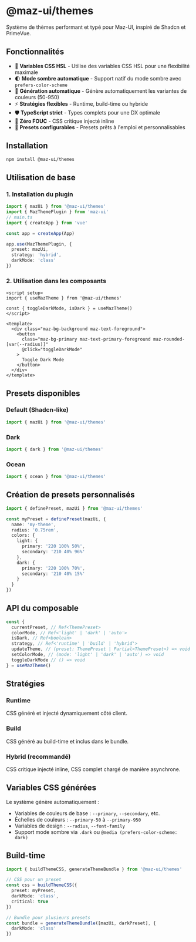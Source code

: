 # @maz-ui/themes

Système de thèmes performant et typé pour Maz-UI, inspiré de Shadcn et PrimeVue.

## Fonctionnalités

- 🎨 **Variables CSS HSL** - Utilise des variables CSS HSL pour une flexibilité maximale
- 🌓 **Mode sombre automatique** - Support natif du mode sombre avec `prefers-color-scheme`
- 🚀 **Génération automatique** - Génère automatiquement les variantes de couleurs (50-950)
- ⚡ **Stratégies flexibles** - Runtime, build-time ou hybride
- 🛡️ **TypeScript strict** - Types complets pour une DX optimale
- 🎯 **Zéro FOUC** - CSS critique injecté inline
- 🔧 **Presets configurables** - Presets prêts à l'emploi et personnalisables

## Installation

```bash
npm install @maz-ui/themes
```

## Utilisation de base

### 1. Installation du plugin

```typescript
import { mazUi } from '@maz-ui/themes'
import { MazThemePlugin } from 'maz-ui'
// main.ts
import { createApp } from 'vue'

const app = createApp(App)

app.use(MazThemePlugin, {
  preset: mazUi,
  strategy: 'hybrid',
  darkMode: 'class'
})
```

### 2. Utilisation dans les composants

```vue
<script setup>
import { useMazTheme } from '@maz-ui/themes'

const { toggleDarkMode, isDark } = useMazTheme()
</script>

<template>
  <div class="maz-bg-background maz-text-foreground">
    <button
      class="maz-bg-primary maz-text-primary-foreground maz-rounded-[var(--radius)]"
      @click="toggleDarkMode"
    >
      Toggle Dark Mode
    </button>
  </div>
</template>
```

## Presets disponibles

### Default (Shadcn-like)

```typescript
import { mazUi } from '@maz-ui/themes'
```

### Dark

```typescript
import { dark } from '@maz-ui/themes'
```

### Ocean

```typescript
import { ocean } from '@maz-ui/themes'
```

## Création de presets personnalisés

```typescript
import { definePreset, mazUi } from '@maz-ui/themes'

const myPreset = definePreset(mazUi, {
  name: 'my-theme',
  radius: '0.75rem',
  colors: {
    light: {
      primary: '220 100% 50%',
      secondary: '210 40% 96%'
    },
    dark: {
      primary: '220 100% 70%',
      secondary: '210 40% 15%'
    }
  }
})
```

## API du composable

```typescript
const {
  currentPreset, // Ref<ThemePreset>
  colorMode, // Ref<'light' | 'dark' | 'auto'>
  isDark, // Ref<boolean>
  strategy, // Ref<'runtime' | 'build' | 'hybrid'>
  updateTheme, // (preset: ThemePreset | Partial<ThemePreset>) => void
  setColorMode, // (mode: 'light' | 'dark' | 'auto') => void
  toggleDarkMode // () => void
} = useMazTheme()
```

## Stratégies

### Runtime

CSS généré et injecté dynamiquement côté client.

### Build

CSS généré au build-time et inclus dans le bundle.

### Hybrid (recommandé)

CSS critique injecté inline, CSS complet chargé de manière asynchrone.

## Variables CSS générées

Le système génère automatiquement :

- Variables de couleurs de base : `--primary`, `--secondary`, etc.
- Échelles de couleurs : `--primary-50` à `--primary-950`
- Variables de design : `--radius`, `--font-family`
- Support mode sombre via `.dark` ou `@media (prefers-color-scheme: dark)`

## Build-time

```typescript
import { buildThemeCSS, generateThemeBundle } from '@maz-ui/themes'

// CSS pour un preset
const css = buildThemeCSS({
  preset: myPreset,
  darkMode: 'class',
  critical: true
})

// Bundle pour plusieurs presets
const bundle = generateThemeBundle([mazUi, darkPreset], {
  darkMode: 'class'
})
```
